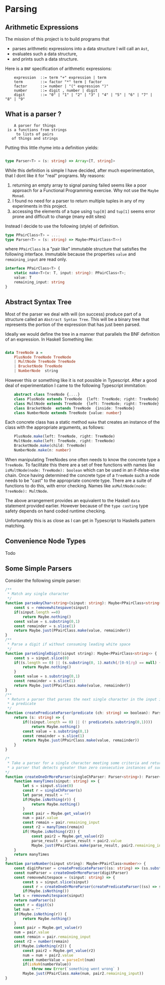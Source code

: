 # Parsing

## Arithmetic Expressions

The mission of this project is to build programs that 
-   parses arithmetic expressions into a data structure I will call an `Ast`, 
-   evaluates such a data structure,
-   and prints such a data structure.

Here is a `BNF` specification of arithmetic expressions:

```
    expression  ::= term "+" expression | term
    term        ::= factor "*" term | factor
    factor      ::= number | "(" expression ")"
    number      ::= digit , number | digit  
    digit       ::= "0" | "1" | "2" | "3" | "4" | "5" | "6" | "7" | "8" | "9"
```

## What is a parser ?

```
    A parser for things
 is a functions from strings
     to lists of pairs
   of things and strings
```

Putting this little rhyme into a definition yields:

```ts

type Parser<T> = (s: string) => Array<[T, string]>

```

While this definition is simple I have decided, after much experimentation, that I dont like it for "real" programs. My reasons:

1.  returning an empty array to signal parsing failed seems like a poor approach for a Functional Programming exercise. Why not use the `Maybe Monad`.
2.  I found no need for a parser to return multiple tuples in any of my experiments in this project.
3.  accessing the elements of a tupe using `tup[0]` and `tup[1]` seems error prone and difficult to change (many edit sites)

Instead I decide to use the following (style) of definition.

```ts
type PPairClass<T> = ....
type Parser<T> = (s: string) => Maybe<PPairClass<T>>)
```
where `PPairClass` is a "pair like" immutable structure that satisfies the following interface. Immutable because the properties `value` and `remaining_input`
are read only.

```ts
interface PPairClass<T> {
    static make<T>(v: T, input: string): PPairClass<T>;
    value: T
    remaining_input: string
}
```

## Abstract Syntax Tree

Most of the parser we deal with will (on success) produce part of a structure called an `Abstract Syntax Tree`. This will be a binary
tree that represents the portion of the expression that has just been parsed.

Ideally we would define the tree in a manner that parallels the BNF definition of an expression. In Haskell Something like:

```haskell

data TreeNode a = 
    PlusNode TreeNode TreeNode
    | MultNode TreeNode TreeNode
    | BracketNode TreeNode
    | NumberNode  string
```

However this or something like it is not possible in Typescript. After a good deal of experimentation I came to the 
following Typescript immitation:

```ts 
    abstract class TreeNode {....}
    class PlusNode extends TreeNode  {left: TreeNode; right: TreeNode}
    class MultNode extends TreeNode  {left: TreeNode; right: TreeNode}
    class BracketNode  extends TreeNode  {inside: TreeNode}
    class NumberNode extends TreeNode {value: number}
```

Each concrete class has a static method `make` that creates an instance of the class with the appropriate arguments, as follows:

```ts 
    PlusNode.make(left: TreeNode, right: TreeNode)
    MultNode.make(left: TreeNode, right: TreeNode)
    BracketNode.make(child: TreeNode)
    NumberNode.make(n: number)
```

When manipulating TreeNodes one often needs to know the concrete type a `TreeNode`. To facilitate this
there are a set of free functions with names like `isMultNode(node: TreeNode): boolean`
which can be used in an if-ifelse-else chain. Once having determined the concrete type
of a `TreeNode` such a node needs to be "cast" to the appropriate concrete type. There are 
a suite of functions to do this, with error checking. Names like `asMultNode(node: TreeNode): MultNode`.

The above arrangement provides an equivalent to the Haskell `data` statement provided earlier. However
because of the `type casting` type safety depends on hand coded runtime checking.  

Unfortunately this is as close as I can get in Typescript to Haskells pattern matching. 

## Convenience Node Types

Todo

## Some Simple Parsers

Consider the following simple parser:

```ts
/**
 * Match any single character
 */
function parseAnyChar<string>(sinput: string): Maybe<PPairClass<string>> {
    const s = removewhitespave(sinput)
    if(sinput.length ==0)
        return Maybe.nothing()
    const value = s.substring(0,1)
    const remainder = s.slice(1)
    return Maybe.just(PPairClass.make(value, remaiinder))
}
/**
 * Parse a digit if without consuming leading white space
 */ 
function parseSingleDigit(sinput string): Maybe<PPairClass<string>> {
    const s = sinput.slice(0)
    if((s.length == 0) || (s.substring(0, 1).match(/[0-9]/g) == null) {
        return Maybe.nothing()
    }
    const value = s.substring(0,1)
    const remainder = s.slice(1)
    return Maybe.just(PPairClass.make(value, remaiinder))
}
/**
 * Return a parser that parses the next single character in the input if it satisfies 
 * a predicate
 */
function createPredicateParser(predicate (ch: string) => boolean): Parser<string> {
    return (s: string) => {
        if((sinput.length == 0) || (! predicate(s.substring(0,1))))
            return Maybe.nothing()
        const value = s.substring(0,1)
        const remainder = s.slice(1)
        return Maybe.just(PPairClass.make(value, remaiinder))
    }
}
```
```ts
/*
 * Take a parser for a single character meeting some criteria and return
 * a parser that detects greater than zero consecutive instances of such characters 
*/
function createOneOrMoreParser(singleChParser: Parser<string>): Parser<string> {
    function manyTimes(sinput: string) => {
        let s = sinput.slice(0)
        const r = singleChParser(s)
        let parse_result = ""
        if(Maybe.isNothing(r)) {
            return Maybe.nothing()
        }
        const pair = Maybe.get_value(r)
        num = pair.value
        const remain = pair.remaining_input
        const r2 = manyTimes(remain)
        if(!Maybe.isNothing(r2)) {
            const pair2 = Maybe.get_value(r2)
            parse_result = parse_result + pair2.value
            Maybe.just(PPairClass.make(parse_result, pair2.remaining_input)) 
    }
    return manyTimes
}
function parseNumber(sinput string): Maybe<PPairClass<number>> {
    const digitParser = createPredicateParser((ss: string) => (ss.substring(0, 1).match(/[0-9]/g)))
    const numParser = createOneOrMoreParser(digitParser)
    const removewhitespace = (sinput: string) => {
        const s = sinput.slice(sinput)
        const r = createOneOrMoreParser(createPredicateParser((ss) => ss.substring(0,1).match(/[ ]/g) ))(s)
        if(Maybe.isNothing())
    let s = removewhitespace(sinput)
    return numParser(s)
    const r = digit(s)
    let num = ""
    if(Maybe.isNothing(r)) {
        return Maybe.nothing()
    }
    const pair = Maybe.get_value(r)
    num = pair.value
    const remain = pair.remaining_input
    const r2 = number(remain)
    if(!Maybe.isNothing(r2)) {
        const pair2 = Maybe.get_value(r2)
        num = num + pair2.value
        const numberValue = parseInt(num)
        if(isNaN(numberValue))
            throw new Error(`something went wrong` )
        Maybe.just(PPairClass.make(num, pair2.remaining_input)) 
}

```
